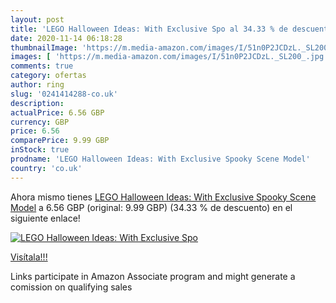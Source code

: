 ```yaml
---
layout: post
title: 'LEGO Halloween Ideas: With Exclusive Spo al 34.33 % de descuento'
date: 2020-11-14 06:18:28
thumbnailImage: 'https://m.media-amazon.com/images/I/51n0P2JCDzL._SL200_.jpg'
images: [ 'https://m.media-amazon.com/images/I/51n0P2JCDzL._SL200_.jpg' ]
comments: true
category: ofertas
author: ring
slug: '0241414288-co.uk'
description:
actualPrice: 6.56 GBP
currency: GBP
price: 6.56
comparePrice: 9.99 GBP
inStock: true
prodname: 'LEGO Halloween Ideas: With Exclusive Spooky Scene Model'
country: 'co.uk'
---
```


Ahora mismo tienes [LEGO Halloween Ideas: With Exclusive Spooky Scene Model](https://www.amazon.co.uk/dp/0241414288/?tag=tolees0a-21) a 6.56 GBP (original: 9.99 GBP) (34.33 %  de descuento) en el siguiente enlace!

[![LEGO Halloween Ideas: With Exclusive Spo](https://m.media-amazon.com/images/I/51n0P2JCDzL._SL200_.jpg)](https://www.amazon.co.uk/dp/0241414288/?tag=tolees0a-21)

[Visítala!!!](https://www.amazon.co.uk/dp/0241414288/?tag=tolees0a-21)

Links participate in Amazon Associate program and might generate a comission on qualifying sales
